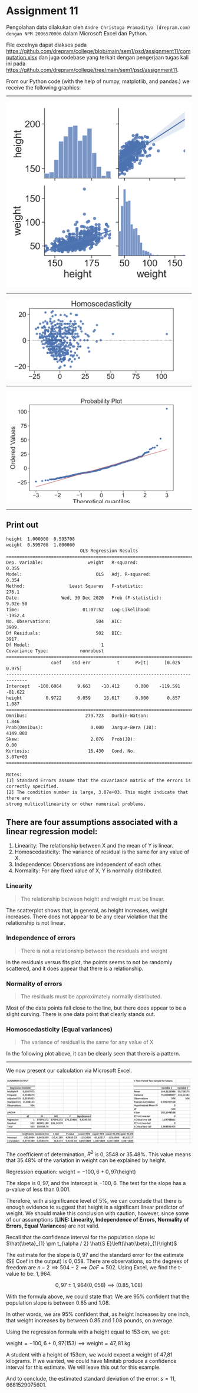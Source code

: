 # Assignment 11

Pengolahan data dilakukan oleh `Andre Christoga Pramaditya (drepram.com) dengan NPM 2006570006` dalam Microsoft Excel dan Python. 

File excelnya dapat diakses pada https://github.com/drepram/college/blob/main/sem1/psd/assignment11/computation.xlsx dan juga codebase yang terkait dengan pengerjaan tugas kali ini pada https://github.com/drepram/college/tree/main/sem1/psd/assignment11.

From our Python code (with the help of numpy, matplotlib, and pandas.) we receive the following graphics:

<hr>
<img src="assets/fig1.png" />
<hr>
<img src="assets/fig2.png" />
<hr>
<img src="assets/fig3.png" />
<hr>

## Print out
```          height    weight
height  1.000000  0.595708
weight  0.595708  1.000000
                            OLS Regression Results                            
==============================================================================
Dep. Variable:                 weight   R-squared:                       0.355
Model:                            OLS   Adj. R-squared:                  0.354
Method:                 Least Squares   F-statistic:                     276.1
Date:                Wed, 30 Dec 2020   Prob (F-statistic):           9.92e-50
Time:                        01:07:52   Log-Likelihood:                -1952.4
No. Observations:                 504   AIC:                             3909.
Df Residuals:                     502   BIC:                             3917.
Df Model:                           1                                         
Covariance Type:            nonrobust                                         
==============================================================================
                 coef    std err          t      P>|t|      [0.025      0.975]
------------------------------------------------------------------------------
Intercept   -100.6064      9.663    -10.412      0.000    -119.591     -81.622
height         0.9722      0.059     16.617      0.000       0.857       1.087
==============================================================================
Omnibus:                      279.723   Durbin-Watson:                   1.846
Prob(Omnibus):                  0.000   Jarque-Bera (JB):             4149.880
Skew:                           2.076   Prob(JB):                         0.00
Kurtosis:                      16.430   Cond. No.                     3.07e+03
==============================================================================

Notes:
[1] Standard Errors assume that the covariance matrix of the errors is correctly specified.
[2] The condition number is large, 3.07e+03. This might indicate that there are
strong multicollinearity or other numerical problems.
```

## There are four assumptions associated with a linear regression model:

1. Linearity: The relationship between X and the mean of Y is linear.
1. Homoscedasticity: The variance of residual is the same for any value of X.
1. Independence: Observations are independent of each other.
1. Normality: For any fixed value of X, Y is normally distributed.

### Linearity
> The relationship between height and weight must be linear.

The scatterplot shows that, in general, as height increases, weight increases. There does not appear to be any clear violation that the relationship is not linear.

### Independence of errors
> There is not a relationship between the residuals and weight

In the residuals versus fits plot, the points seems to not be randomly scattered, and it does appear that there is a relationship.

### Normality of errors
> The residuals must be approximately normally distributed.

Most of the data points fall close to the line, but there does appear to be a slight curving. There is one data point that clearly stands out.

### Homoscedasticity (Equal variances) 
> The variance of residual is the same for any value of X 

In the following plot above, it can be clearly seen that there is a pattern.

---

We now present our calculation via Microsoft Excel.

<img src="assets/excel.png" />
<br>

The coefficient of determination, $R^2$ is $0,3548$ or $35.48\%$. This value means that $35.48\%$ of the variation in weight can be explained by height.   

Regression equation:
$\text{weight} = -100,6 + 0,97(\text{height})$

The slope is $0,97$, and the intercept is $-100,6$. The test for the slope has a p-value of less than 0.001. 

Therefore, with a significance level of 5%, we can conclude that there is enough evidence to suggest that height is a significant linear predictor of weight. We should make this conclusion with caution, however, since some of our assumptions (**LINE: Linearity, Independence of Errors, Normality of Errors, Equal Variances**) are not valid.

Recall that the confidence interval for the population slope is: $\hat{\beta}_{1} \pm t_{\alpha / 2} \hat{S E}\left(\hat{\beta}_{1}\right)$

The estimate for the slope is $0,97$ and the standard error for the estimate (SE Coef in the output) is $0,058$. There are  observations, so the degrees of freedom are $n-2 \implies 504-2 \implies DoF = 502$. Using Excel, we find the t-value to be: $1,964$.

$$
0,97 \pm 1,964(0,058) \implies (0.85, 1.08)
$$

With the formula above, we could state that: We are 95% confident that the population slope is between $0.85$ and $1.08$. 

In other words, we are 95% confident that, as height increases by one inch, that weight increases by between $0.85$ and $1.08$ pounds, on average.

Using the regression formula with a height equal to 153 cm, we get:

$\text{weight} = -100,6 + 0,97(153) \implies \text{weight} = 47,81$ kg

A student with a height of 153cm, we would expect a weight of 47,81 kilograms. If we wanted, we could have Minitab produce a confidence interval for this estimate. We will leave this out for this example.

And to conclude, the estimated standard deviation of the error: $s = 11,6681529075601$.